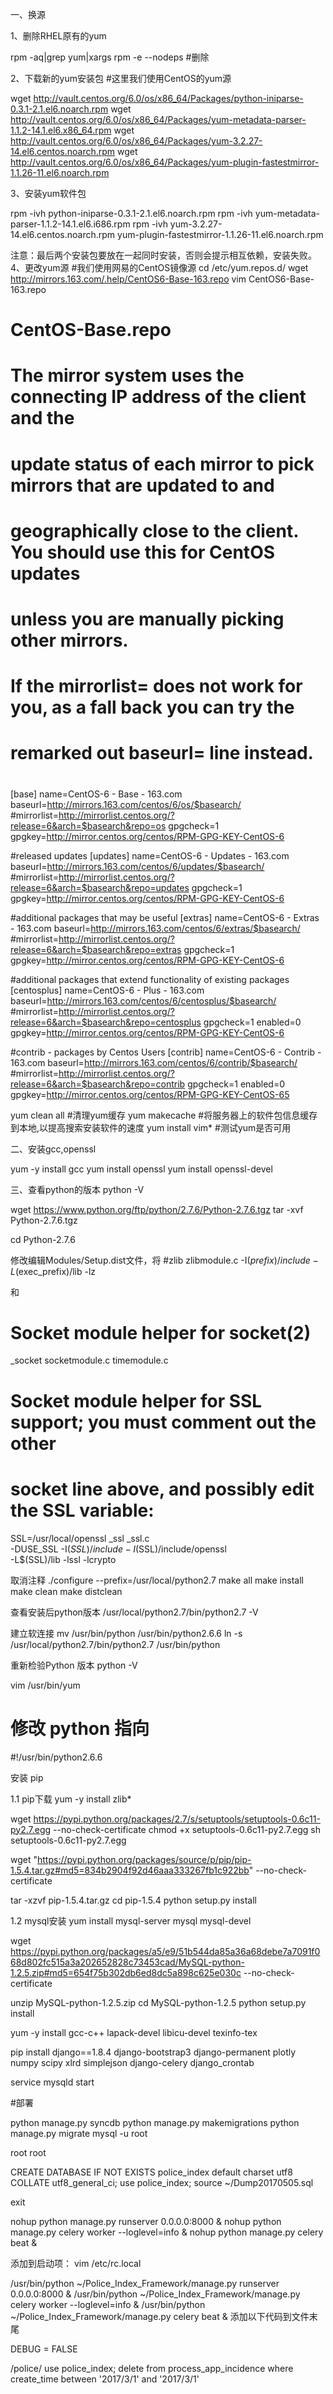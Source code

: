 一、换源

1、删除RHEL原有的yum

rpm -aq|grep yum|xargs rpm -e --nodeps  #删除

2、下载新的yum安装包  #这里我们使用CentOS的yum源

wget http://vault.centos.org/6.0/os/x86_64/Packages/python-iniparse-0.3.1-2.1.el6.noarch.rpm
wget http://vault.centos.org/6.0/os/x86_64/Packages/yum-metadata-parser-1.1.2-14.1.el6.x86_64.rpm
wget http://vault.centos.org/6.0/os/x86_64/Packages/yum-3.2.27-14.el6.centos.noarch.rpm
wget http://vault.centos.org/6.0/os/x86_64/Packages/yum-plugin-fastestmirror-1.1.26-11.el6.noarch.rpm

3、安装yum软件包

rpm -ivh  python-iniparse-0.3.1-2.1.el6.noarch.rpm
rpm -ivh  yum-metadata-parser-1.1.2-14.1.el6.i686.rpm
rpm -ivh  yum-3.2.27-14.el6.centos.noarch.rpm yum-plugin-fastestmirror-1.1.26-11.el6.noarch.rpm
  
注意：最后两个安装包要放在一起同时安装，否则会提示相互依赖，安装失败。
4、更改yum源  #我们使用网易的CentOS镜像源
cd /etc/yum.repos.d/
wget  http://mirrors.163.com/.help/CentOS6-Base-163.repo
vim CentOS6-Base-163.repo

# CentOS-Base.repo
#
# The mirror system uses the connecting IP address of the client and the
# update status of each mirror to pick mirrors that are updated to and
# geographically close to the client.  You should use this for CentOS updates
# unless you are manually picking other mirrors.
#
# If the mirrorlist= does not work for you, as a fall back you can try the
# remarked out baseurl= line instead.
#
#

[base]
name=CentOS-6 - Base - 163.com
baseurl=http://mirrors.163.com/centos/6/os/$basearch/
#mirrorlist=http://mirrorlist.centos.org/?release=6&arch=$basearch&repo=os
gpgcheck=1
gpgkey=http://mirror.centos.org/centos/RPM-GPG-KEY-CentOS-6

#released updates
[updates]
name=CentOS-6 - Updates - 163.com
baseurl=http://mirrors.163.com/centos/6/updates/$basearch/
#mirrorlist=http://mirrorlist.centos.org/?release=6&arch=$basearch&repo=updates
gpgcheck=1
gpgkey=http://mirror.centos.org/centos/RPM-GPG-KEY-CentOS-6

#additional packages that may be useful
[extras]
name=CentOS-6 - Extras - 163.com
baseurl=http://mirrors.163.com/centos/6/extras/$basearch/
#mirrorlist=http://mirrorlist.centos.org/?release=6&arch=$basearch&repo=extras
gpgcheck=1
gpgkey=http://mirror.centos.org/centos/RPM-GPG-KEY-CentOS-6

#additional packages that extend functionality of existing packages
[centosplus]
name=CentOS-6 - Plus - 163.com
baseurl=http://mirrors.163.com/centos/6/centosplus/$basearch/
#mirrorlist=http://mirrorlist.centos.org/?release=6&arch=$basearch&repo=centosplus
gpgcheck=1
enabled=0
gpgkey=http://mirror.centos.org/centos/RPM-GPG-KEY-CentOS-6

#contrib - packages by Centos Users
[contrib]
name=CentOS-6 - Contrib - 163.com
baseurl=http://mirrors.163.com/centos/6/contrib/$basearch/
#mirrorlist=http://mirrorlist.centos.org/?release=6&arch=$basearch&repo=contrib
gpgcheck=1
enabled=0
gpgkey=http://mirror.centos.org/centos/RPM-GPG-KEY-CentOS-65

yum clean all    #清理yum缓存
yum makecache    #将服务器上的软件包信息缓存到本地,以提高搜索安装软件的速度
yum install vim*  #测试yum是否可用

二、安装gcc,openssl

yum -y install gcc
yum install openssl
yum install openssl-devel

三、查看python的版本
python  -V

wget https://www.python.org/ftp/python/2.7.6/Python-2.7.6.tgz
tar -xvf Python-2.7.6.tgz

cd Python-2.7.6

修改编辑Modules/Setup.dist文件，将
#zlib zlibmodule.c -I$(prefix)/include -L$(exec_prefix)/lib -lz

和
# Socket module helper for socket(2)
_socket socketmodule.c timemodule.c

# Socket module helper for SSL support; you must comment out the other
# socket line above, and possibly edit the SSL variable:
SSL=/usr/local/openssl
_ssl _ssl.c \
        -DUSE_SSL -I$(SSL)/include -I$(SSL)/include/openssl \
        -L$(SSL)/lib -lssl -lcrypto

取消注释
./configure --prefix=/usr/local/python2.7
make all
make install
make clean
make distclean

查看安装后python版本
/usr/local/python2.7/bin/python2.7 -V

建立软连接
mv /usr/bin/python /usr/bin/python2.6.6
ln -s /usr/local/python2.7/bin/python2.7 /usr/bin/python 

重新检验Python 版本
python -V

vim /usr/bin/yum

# 修改 python 指向
#!/usr/bin/python2.6.6

安装 pip

1.1 pip下载
yum -y install zlib* 

wget https://pypi.python.org/packages/2.7/s/setuptools/setuptools-0.6c11-py2.7.egg  --no-check-certificate
chmod +x setuptools-0.6c11-py2.7.egg
sh setuptools-0.6c11-py2.7.egg

wget "https://pypi.python.org/packages/source/p/pip/pip-1.5.4.tar.gz#md5=834b2904f92d46aaa333267fb1c922bb" --no-check-certificate

tar -xzvf pip-1.5.4.tar.gz
cd pip-1.5.4
python setup.py install

1.2 mysql安装
yum install mysql-server mysql mysql-devel

wget https://pypi.python.org/packages/a5/e9/51b544da85a36a68debe7a7091f068d802fc515a3a202652828c73453cad/MySQL-python-1.2.5.zip#md5=654f75b302db6ed8dc5a898c625e030c --no-check-certificate

unzip MySQL-python-1.2.5.zip
cd MySQL-python-1.2.5
python setup.py install

yum -y install gcc-c++ lapack-devel libicu-devel texinfo-tex

pip install django==1.8.4 django-bootstrap3 django-permanent plotly numpy scipy xlrd simplejson django-celery django_crontab

service mysqld start

#部署

python manage.py syncdb
python manage.py makemigrations
python manage.py migrate
mysql -u root

root
root

CREATE DATABASE IF NOT EXISTS police_index default charset utf8 COLLATE utf8_general_ci;
use police_index;
source ~/Dump20170505.sql

exit

<!-- service iptables stop -->

nohup python manage.py runserver 0.0.0.0:8000 &
nohup python manage.py celery worker --loglevel=info &
nohup python manage.py celery beat &

添加到启动项：
vim /etc/rc.local


/usr/bin/python ~/Police_Index_Framework/manage.py runserver 0.0.0.0:8000 &
/usr/bin/python ~/Police_Index_Framework/manage.py celery worker --loglevel=info &
/usr/bin/python ~/Police_Index_Framework/manage.py celery beat &
添加以下代码到文件末尾

DEBUG = FALSE


/police/
use police_index;
delete from process_app_incidence where create_time between '2017/3/1' and '2017/3/1'
